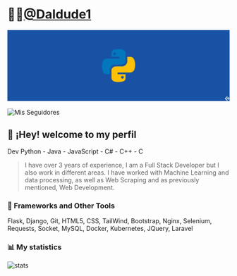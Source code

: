 # 👨‍💻[@Daldude1](https://daldude.com)
![Daldude1 - Developer](https://github.com/Daldude1/Daldude1/blob/main/images/banner.jpg)

![Mis Seguidores](https://img.shields.io/github/followers/daldude1?label=Follow%20me%20on%20GitHub&style=for-the-badge)
## 👋 ¡Hey! welcome to my perfil

Dev Python - Java - JavaScript - C# - C++ - C
> I have over 3 years of experience, I am a Full Stack Developer but I also work in different areas. 
> I have worked with Machine Learning and data processing, as well as Web Scraping and as previously mentioned, Web Development.

### 📁 Frameworks and Other Tools

Flask, Django, Git, HTML5, CSS, TailWind, Bootstrap, Nginx, Selenium, Requests, Socket, MySQL, Docker, Kubernetes, JQuery, Laravel

### 📊 My statistics

![stats](https://github-readme-stats-anuraghazra1.vercel.app/api?username=Daldude1&show_icons=true&include_all_commits=true&theme=dark&count_private=true)
